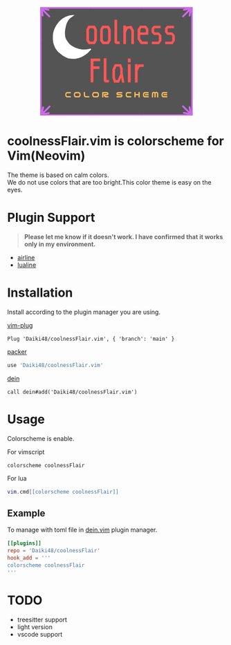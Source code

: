 <div align="center">
  <img src="./static/coolnessFlair.png" alt="logo">
</div>

# coolnessFlair.vim is colorscheme for Vim(Neovim)

The theme is based on calm colors.  
We do not use colors that are too bright.This color theme is easy on the eyes.

# Plugin Support

> **Please let me know if it doesn't work. I have confirmed that it works only in my environment.**

- [airline](https://github.com/vim-airline/vim-airline)
- [lualine](https://github.com/nvim-lualine/lualine.nvim)

# Installation

Install according to the plugin manager you are using.

[vim-plug](https://github.com/junegunn/vim-plug)

```vim
Plug 'Daiki48/coolnessFlair.vim', { 'branch': 'main' }
```

[packer](https://github.com/wbthomason/packer.nvim)

```lua
use 'Daiki48/coolnessFlair.vim'
```

[dein](https://github.com/Shougo/dein.vim)

```vim
call dein#add('Daiki48/coolnessFlair.vim')
```

# Usage

Colorscheme is enable.

For vimscript

```vim
colorscheme coolnessFlair
```

For lua

```lua
vim.cmd[[colorscheme coolnessFlair]]
```

## Example

To manage with toml file in [dein.vim](https://github.com/Shougo/dein.vim) plugin manager.

```toml
[[plugins]]
repo = 'Daiki48/coolnessFlair'
hook_add = '''
colorscheme coolnessFlair
'''
```

# TODO

- treesitter support
- light version
- vscode support
